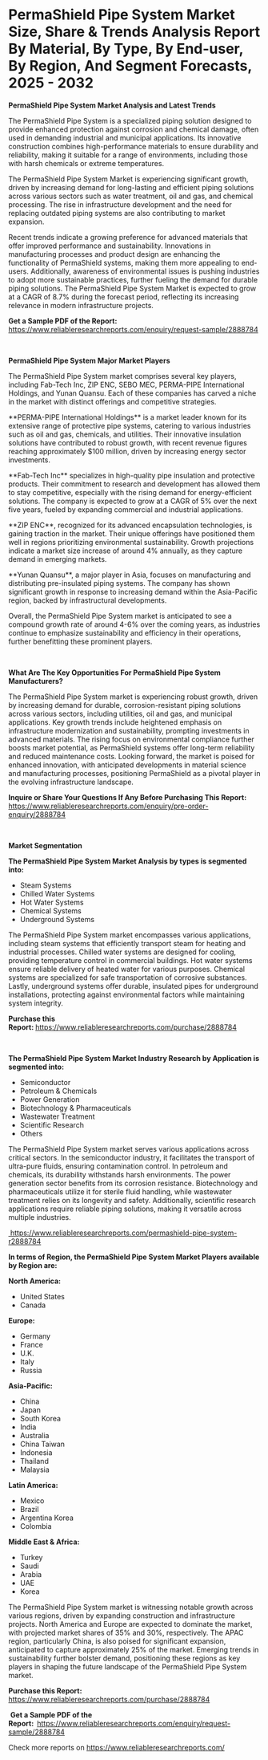 <p><h1>PermaShield Pipe System Market Size, Share & Trends Analysis Report By Material, By Type, By End-user, By Region, And Segment Forecasts, 2025 - 2032</h1></p><p><strong>PermaShield Pipe System Market Analysis and Latest Trends</strong></p>
<p><p>The PermaShield Pipe System is a specialized piping solution designed to provide enhanced protection against corrosion and chemical damage, often used in demanding industrial and municipal applications. Its innovative construction combines high-performance materials to ensure durability and reliability, making it suitable for a range of environments, including those with harsh chemicals or extreme temperatures.</p><p>The PermaShield Pipe System Market is experiencing significant growth, driven by increasing demand for long-lasting and efficient piping solutions across various sectors such as water treatment, oil and gas, and chemical processing. The rise in infrastructure development and the need for replacing outdated piping systems are also contributing to market expansion.</p><p>Recent trends indicate a growing preference for advanced materials that offer improved performance and sustainability. Innovations in manufacturing processes and product design are enhancing the functionality of PermaShield systems, making them more appealing to end-users. Additionally, awareness of environmental issues is pushing industries to adopt more sustainable practices, further fueling the demand for durable piping solutions. The PermaShield Pipe System Market is expected to grow at a CAGR of 8.7% during the forecast period, reflecting its increasing relevance in modern infrastructure projects.</p></p>
<p><strong>Get a Sample PDF of the Report:&nbsp;</strong> <a href="https://www.reliableresearchreports.com/enquiry/request-sample/2888784?utm_campaign=2216&utm_medium=2&utm_source=Github&utm_content=ia&utm_term=14032025&utm_id=permashield-pipe-system">https://www.reliableresearchreports.com/enquiry/request-sample/2888784</a></p>
<p>&nbsp;</p>
<p><strong>PermaShield Pipe System Major Market Players</strong></p>
<p><p>The PermaShield Pipe System market comprises several key players, including Fab-Tech Inc, ZIP ENC, SEBO MEC, PERMA-PIPE International Holdings, and Yunan Quansu. Each of these companies has carved a niche in the market with distinct offerings and competitive strategies.</p><p>**PERMA-PIPE International Holdings** is a market leader known for its extensive range of protective pipe systems, catering to various industries such as oil and gas, chemicals, and utilities. Their innovative insulation solutions have contributed to robust growth, with recent revenue figures reaching approximately $100 million, driven by increasing energy sector investments.</p><p>**Fab-Tech Inc** specializes in high-quality pipe insulation and protective products. Their commitment to research and development has allowed them to stay competitive, especially with the rising demand for energy-efficient solutions. The company is expected to grow at a CAGR of 5% over the next five years, fueled by expanding commercial and industrial applications.</p><p>**ZIP ENC**, recognized for its advanced encapsulation technologies, is gaining traction in the market. Their unique offerings have positioned them well in regions prioritizing environmental sustainability. Growth projections indicate a market size increase of around 4% annually, as they capture demand in emerging markets.</p><p>**Yunan Quansu**, a major player in Asia, focuses on manufacturing and distributing pre-insulated piping systems. The company has shown significant growth in response to increasing demand within the Asia-Pacific region, backed by infrastructural developments.</p><p>Overall, the PermaShield Pipe System market is anticipated to see a compound growth rate of around 4-6% over the coming years, as industries continue to emphasize sustainability and efficiency in their operations, further benefitting these prominent players.</p></p>
<p>&nbsp;</p>
<p><strong>What Are The Key Opportunities For PermaShield Pipe System Manufacturers?</strong></p>
<p><p>The PermaShield Pipe System market is experiencing robust growth, driven by increasing demand for durable, corrosion-resistant piping solutions across various sectors, including utilities, oil and gas, and municipal applications. Key growth trends include heightened emphasis on infrastructure modernization and sustainability, prompting investments in advanced materials. The rising focus on environmental compliance further boosts market potential, as PermaShield systems offer long-term reliability and reduced maintenance costs. Looking forward, the market is poised for enhanced innovation, with anticipated developments in material science and manufacturing processes, positioning PermaShield as a pivotal player in the evolving infrastructure landscape.</p></p>
<p><strong>Inquire or Share Your Questions If Any Before Purchasing This Report:</strong> <a href="https://www.reliableresearchreports.com/enquiry/pre-order-enquiry/2888784?utm_campaign=2216&utm_medium=2&utm_source=Github&utm_content=ia&utm_term=14032025&utm_id=permashield-pipe-system">https://www.reliableresearchreports.com/enquiry/pre-order-enquiry/2888784</a></p>
<p>&nbsp;</p>
<p><strong>Market Segmentation</strong></p>
<p><strong>The PermaShield Pipe System Market Analysis by types is segmented into:</strong></p>
<p><ul><li>Steam Systems</li><li>Chilled Water Systems</li><li>Hot Water Systems</li><li>Chemical Systems</li><li>Underground Systems</li></ul></p>
<p><p>The PermaShield Pipe System market encompasses various applications, including steam systems that efficiently transport steam for heating and industrial processes. Chilled water systems are designed for cooling, providing temperature control in commercial buildings. Hot water systems ensure reliable delivery of heated water for various purposes. Chemical systems are specialized for safe transportation of corrosive substances. Lastly, underground systems offer durable, insulated pipes for underground installations, protecting against environmental factors while maintaining system integrity.</p></p>
<p><strong>Purchase this Report:&nbsp;</strong><a href="https://www.reliableresearchreports.com/purchase/2888784?utm_campaign=2216&utm_medium=2&utm_source=Github&utm_content=ia&utm_term=14032025&utm_id=permashield-pipe-system">https://www.reliableresearchreports.com/purchase/2888784</a></p>
<p>&nbsp;</p>
<p><strong>The PermaShield Pipe System Market Industry Research by Application is segmented into:</strong></p>
<p><ul><li>Semiconductor</li><li>Petroleum & Chemicals</li><li>Power Generation</li><li>Biotechnology & Pharmaceuticals</li><li>Wastewater Treatment</li><li>Scientific Research</li><li>Others</li></ul></p>
<p><p>The PermaShield Pipe System market serves various applications across critical sectors. In the semiconductor industry, it facilitates the transport of ultra-pure fluids, ensuring contamination control. In petroleum and chemicals, its durability withstands harsh environments. The power generation sector benefits from its corrosion resistance. Biotechnology and pharmaceuticals utilize it for sterile fluid handling, while wastewater treatment relies on its longevity and safety. Additionally, scientific research applications require reliable piping solutions, making it versatile across multiple industries.</p></p>
<p><a href="https://www.reliableresearchreports.com/permashield-pipe-system-r2888784?utm_campaign=2216&utm_medium=2&utm_source=Github&utm_content=ia&utm_term=14032025&utm_id=permashield-pipe-system">&nbsp;https://www.reliableresearchreports.com/permashield-pipe-system-r2888784</a></p>
<p><strong>In terms of Region, the PermaShield Pipe System Market Players available by Region are:</strong></p>
<p>
    <p> <strong> North America: </strong>
        <ul>
            <li>United States</li>
            <li>Canada</li>
        </ul>
        </p> 
    <p> <strong> Europe: </strong>
        <ul>
            <li>Germany</li>
            <li>France</li>
            <li>U.K.</li>
            <li>Italy</li>
            <li>Russia</li>
        </ul>
        </p> 
    <p> <strong> Asia-Pacific: </strong>
        <ul>
            <li>China</li>
            <li>Japan</li>
            <li>South Korea</li>
            <li>India</li>
            <li>Australia</li>
            <li>China Taiwan</li>
            <li>Indonesia</li>
            <li>Thailand</li>
            <li>Malaysia</li>
        </ul>
        </p> 
    <p> <strong> Latin America: </strong>
        <ul>
            <li>Mexico</li>
            <li>Brazil</li>
            <li>Argentina Korea</li>
            <li>Colombia</li>
        </ul>
        </p> 
    <p> <strong> Middle East & Africa: </strong>
        <ul>
            <li>Turkey</li>
            <li>Saudi</li>
            <li>Arabia</li>
            <li>UAE</li>
            <li>Korea</li>
        </ul>
    </p>
    </p>
<p><p>The PermaShield Pipe System market is witnessing notable growth across various regions, driven by expanding construction and infrastructure projects. North America and Europe are expected to dominate the market, with projected market shares of 35% and 30%, respectively. The APAC region, particularly China, is also poised for significant expansion, anticipated to capture approximately 25% of the market. Emerging trends in sustainability further bolster demand, positioning these regions as key players in shaping the future landscape of the PermaShield Pipe System market.</p></p>
<p><strong>Purchase this Report: </strong><a href="https://www.reliableresearchreports.com/purchase/2888784?utm_campaign=2216&utm_medium=2&utm_source=Github&utm_content=ia&utm_term=14032025&utm_id=permashield-pipe-system">https://www.reliableresearchreports.com/purchase/2888784</a></p>
<p>&nbsp;<strong>Get a Sample PDF of the Report:&nbsp;&nbsp;</strong><a href="https://www.reliableresearchreports.com/enquiry/request-sample/2888784?utm_campaign=2216&utm_medium=2&utm_source=Github&utm_content=ia&utm_term=14032025&utm_id=permashield-pipe-system">https://www.reliableresearchreports.com/enquiry/request-sample/2888784</a></p>
<p><strong></strong></p>
<p>Check more reports on <a href="https://www.reliableresearchreports.com/?utm_campaign=2216&utm_medium=2&utm_source=Github&utm_content=ia&utm_term=14032025&utm_id=permashield-pipe-system">https://www.reliableresearchreports.com/</a></p>